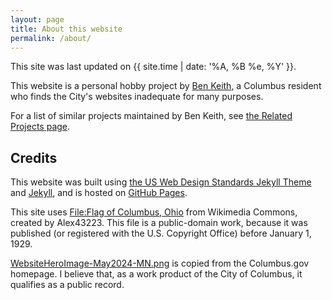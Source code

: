 ```yaml
---
layout: page
title: About this website
permalink: /about/
---
```


This site was last updated on {{ site.time | date: '%A, %B %e, %Y' }}.

This website is a personal hobby project by [Ben Keith](https://benlk.com/), a Columbus resident who finds the City's websites inadequate for many purposes.

For a list of similar projects maintained by Ben Keith, see [the Related Projects page](/related).

## Credits

This website was built using [the US Web Design Standards Jekyll Theme](https://github.com/18F/uswds-jekyll) and [Jekyll](https://jekyllrb.com/), and is hosted on [GitHub Pages](https://pages.github.com/).

This site uses [File:Flag of Columbus, Ohio](https://commons.wikimedia.org/wiki/File:Flag_of_Columbus,_Ohio.svg) from Wikimedia Commons, created by Alex43223. This file is a public-domain work, because it was published (or registered with the U.S. Copyright Office) before January 1, 1929.

[WebsiteHeroImage-May2024-MN.png](/assets/columbus/img/WebsiteHeroImage-May2024-MN.png) is copied from the Columbus.gov homepage. I believe that, as a work product of the City of Columbus, it qualifies as a public record.
